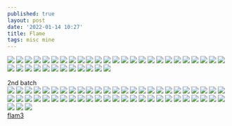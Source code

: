 ```yaml
---
published: true
layout: post
date: '2022-01-14 10:27'
title: Flame
tags: misc mine 
---
```

<a href="https://i.imgur.com/GvhdnU4.png#nohash" rel="noreferrer"><img src="https://i.imgur.com/GvhdnU4b.png"></a>
<a href="https://i.imgur.com/vYcumJp.png#nohash" rel="noreferrer"><img src="https://i.imgur.com/vYcumJpb.png"></a>
<a href="https://i.imgur.com/fXfiUQg.png#nohash" rel="noreferrer"><img src="https://i.imgur.com/fXfiUQgb.png"></a>
<a href="https://i.imgur.com/W6OJuDZ.png#nohash" rel="noreferrer"><img src="https://i.imgur.com/W6OJuDZb.png"></a>
<a href="https://i.imgur.com/mhZ6zN3.png#nohash" rel="noreferrer"><img src="https://i.imgur.com/mhZ6zN3b.png"></a>
<a href="https://i.imgur.com/hnTm4Fp.png#nohash" rel="noreferrer"><img src="https://i.imgur.com/hnTm4Fpb.png"></a>
<a href="https://i.imgur.com/zJw06bc.png#nohash" rel="noreferrer"><img src="https://i.imgur.com/zJw06bcb.png"></a>
<a href="https://i.imgur.com/ljOdLxW.png#nohash" rel="noreferrer"><img src="https://i.imgur.com/ljOdLxWb.png"></a>
<a href="https://i.imgur.com/djWKMbX.png#nohash" rel="noreferrer"><img src="https://i.imgur.com/djWKMbXb.png"></a>
<a href="https://i.imgur.com/vZYs9XA.png#nohash" rel="noreferrer"><img src="https://i.imgur.com/vZYs9XAb.png"></a>
<a href="https://i.imgur.com/O88nsqM.png#nohash" rel="noreferrer"><img src="https://i.imgur.com/O88nsqMb.png"></a>
<a href="https://i.imgur.com/hGCxzeA.png#nohash" rel="noreferrer"><img src="https://i.imgur.com/hGCxzeAb.png"></a>
<a href="https://i.imgur.com/M5DeHA2.png#nohash" rel="noreferrer"><img src="https://i.imgur.com/M5DeHA2b.png"></a>
<a href="https://i.imgur.com/xsHiREL.png#nohash" rel="noreferrer"><img src="https://i.imgur.com/xsHiRELb.png"></a>
<a href="https://i.imgur.com/xBcnWKy.png#nohash" rel="noreferrer"><img src="https://i.imgur.com/xBcnWKyb.png"></a>
<a href="https://i.imgur.com/4rk36t9.png#nohash" rel="noreferrer"><img src="https://i.imgur.com/4rk36t9b.png"></a>
<a href="https://i.imgur.com/vUeJcGj.png#nohash" rel="noreferrer"><img src="https://i.imgur.com/vUeJcGjb.png"></a>
<a href="https://i.imgur.com/34orjqQ.png#nohash" rel="noreferrer"><img src="https://i.imgur.com/34orjqQb.png"></a>
<a href="https://i.imgur.com/NqYaa3y.png#nohash" rel="noreferrer"><img src="https://i.imgur.com/NqYaa3yb.png"></a>
<a href="https://i.imgur.com/KmtYmFk.png#nohash" rel="noreferrer"><img src="https://i.imgur.com/KmtYmFkb.png"></a>
<a href="https://i.imgur.com/F6wS3Bw.png#nohash" rel="noreferrer"><img src="https://i.imgur.com/F6wS3Bwb.png"></a>
<a href="https://i.imgur.com/z93OZag.png#nohash" rel="noreferrer"><img src="https://i.imgur.com/z93OZagb.png"></a>
<a href="https://i.imgur.com/OkjakIb.png#nohash" rel="noreferrer"><img src="https://i.imgur.com/OkjakIbb.png"></a>
<a href="https://i.imgur.com/UFmEeEj.png#nohash" rel="noreferrer"><img src="https://i.imgur.com/UFmEeEjb.png"></a>
<a href="https://i.imgur.com/f1FSIys.png#nohash" rel="noreferrer"><img src="https://i.imgur.com/f1FSIysb.png"></a>
<a href="https://i.imgur.com/2Aqexzs.png#nohash" rel="noreferrer"><img src="https://i.imgur.com/2Aqexzsb.png"></a>
<a href="https://i.imgur.com/LTVlioI.png#nohash" rel="noreferrer"><img src="https://i.imgur.com/LTVlioIb.png"></a>
<a href="https://i.imgur.com/0N0y288.png#nohash" rel="noreferrer"><img src="https://i.imgur.com/0N0y288b.png"></a>
<a href="https://i.imgur.com/RQtErO8.png#nohash" rel="noreferrer"><img src="https://i.imgur.com/RQtErO8b.png"></a>
<a href="https://i.imgur.com/NcKIb19.png#nohash" rel="noreferrer"><img src="https://i.imgur.com/NcKIb19b.png"></a>
<a href="https://i.imgur.com/hpALt1l.png#nohash" rel="noreferrer"><img src="https://i.imgur.com/hpALt1lb.png"></a>
<a href="https://i.imgur.com/VMXymex.png#nohash" rel="noreferrer"><img src="https://i.imgur.com/VMXymexb.png"></a>
<a href="https://i.imgur.com/GY6nNrc.png#nohash" rel="noreferrer"><img src="https://i.imgur.com/GY6nNrcb.png"></a>
<a href="https://i.imgur.com/0vNe43X.png#nohash" rel="noreferrer"><img src="https://i.imgur.com/0vNe43Xb.png"></a>
<a href="https://i.imgur.com/GRaTybN.png#nohash" rel="noreferrer"><img src="https://i.imgur.com/GRaTybNb.png"></a>
<a href="https://i.imgur.com/FfsOwZx.png#nohash" rel="noreferrer"><img src="https://i.imgur.com/FfsOwZxb.png"></a>
<a href="https://i.imgur.com/7Cstl3R.png#nohash" rel="noreferrer"><img src="https://i.imgur.com/7Cstl3Rb.png"></a>  

2nd batch  
<a href="https://i.imgur.com/Ez6VcGg.png#nohash" rel="noreferrer"><img src="https://i.imgur.com/Ez6VcGgb.png"></a>
<a href="https://i.imgur.com/BUjodjt.png#nohash" rel="noreferrer"><img src="https://i.imgur.com/BUjodjtb.png"></a>
<a href="https://i.imgur.com/L79PrmH.png#nohash" rel="noreferrer"><img src="https://i.imgur.com/L79PrmHb.png"></a>
<a href="https://i.imgur.com/p00lrgf.png#nohash" rel="noreferrer"><img src="https://i.imgur.com/p00lrgfb.png"></a>
<a href="https://i.imgur.com/WXp6LSh.png#nohash" rel="noreferrer"><img src="https://i.imgur.com/WXp6LShb.png"></a>
<a href="https://i.imgur.com/UHxdBEd.png#nohash" rel="noreferrer"><img src="https://i.imgur.com/UHxdBEdb.png"></a>
<a href="https://i.imgur.com/8mZcIFf.png#nohash" rel="noreferrer"><img src="https://i.imgur.com/8mZcIFfb.png"></a>
<a href="https://i.imgur.com/93WyDd8.png#nohash" rel="noreferrer"><img src="https://i.imgur.com/93WyDd8b.png"></a>
<a href="https://i.imgur.com/h8Mc591.png#nohash" rel="noreferrer"><img src="https://i.imgur.com/h8Mc591b.png"></a>
<a href="https://i.imgur.com/90PKhSa.png#nohash" rel="noreferrer"><img src="https://i.imgur.com/90PKhSab.png"></a>
<a href="https://i.imgur.com/zY9mBAI.png#nohash" rel="noreferrer"><img src="https://i.imgur.com/zY9mBAIb.png"></a>
<a href="https://i.imgur.com/v58Ou5q.png#nohash" rel="noreferrer"><img src="https://i.imgur.com/v58Ou5qb.png"></a>
<a href="https://i.imgur.com/UNJlxLQ.png#nohash" rel="noreferrer"><img src="https://i.imgur.com/UNJlxLQb.png"></a>
<a href="https://i.imgur.com/qRna61F.png#nohash" rel="noreferrer"><img src="https://i.imgur.com/qRna61Fb.png"></a>
<a href="https://i.imgur.com/AkQ81SJ.png#nohash" rel="noreferrer"><img src="https://i.imgur.com/AkQ81SJb.png"></a>
<a href="https://i.imgur.com/8E25iMO.png#nohash" rel="noreferrer"><img src="https://i.imgur.com/8E25iMOb.png"></a>
<a href="https://i.imgur.com/C9som1a.png#nohash" rel="noreferrer"><img src="https://i.imgur.com/C9som1ab.png"></a>
<a href="https://i.imgur.com/Q2nRr1X.png#nohash" rel="noreferrer"><img src="https://i.imgur.com/Q2nRr1Xb.png"></a>
<a href="https://i.imgur.com/gozPSCu.png#nohash" rel="noreferrer"><img src="https://i.imgur.com/gozPSCub.png"></a>
<a href="https://i.imgur.com/ea7bbIs.png#nohash" rel="noreferrer"><img src="https://i.imgur.com/ea7bbIsb.png"></a>
<a href="https://i.imgur.com/enaPsEw.png#nohash" rel="noreferrer"><img src="https://i.imgur.com/enaPsEwb.png"></a>
<a href="https://i.imgur.com/bP2L2A9.png#nohash" rel="noreferrer"><img src="https://i.imgur.com/bP2L2A9b.png"></a>
<a href="https://i.imgur.com/kvqFSU2.png#nohash" rel="noreferrer"><img src="https://i.imgur.com/kvqFSU2b.png"></a>
<a href="https://i.imgur.com/4N1osHY.png#nohash" rel="noreferrer"><img src="https://i.imgur.com/4N1osHYb.png"></a>
<a href="https://i.imgur.com/993Cqno.png#nohash" rel="noreferrer"><img src="https://i.imgur.com/993Cqnob.png"></a>
<a href="https://i.imgur.com/hMZzoQl.png#nohash" rel="noreferrer"><img src="https://i.imgur.com/hMZzoQlb.png"></a>
<a href="https://i.imgur.com/0aTMe3C.png#nohash" rel="noreferrer"><img src="https://i.imgur.com/0aTMe3Cb.png"></a>
<a href="https://i.imgur.com/uUYhpX2.png#nohash" rel="noreferrer"><img src="https://i.imgur.com/uUYhpX2b.png"></a>
<a href="https://i.imgur.com/6poOBYJ.png#nohash" rel="noreferrer"><img src="https://i.imgur.com/6poOBYJb.png"></a>
<a href="https://i.imgur.com/VLIlJEt.png#nohash" rel="noreferrer"><img src="https://i.imgur.com/VLIlJEtb.png"></a>
<a href="https://i.imgur.com/WbycQja.png#nohash" rel="noreferrer"><img src="https://i.imgur.com/WbycQjab.png"></a>
<a href="https://i.imgur.com/J31cq8w.png#nohash" rel="noreferrer"><img src="https://i.imgur.com/J31cq8wb.png"></a>
<a href="https://i.imgur.com/sCzZhIb.png#nohash" rel="noreferrer"><img src="https://i.imgur.com/sCzZhIbb.png"></a>
<a href="https://i.imgur.com/vQib4jY.png#nohash" rel="noreferrer"><img src="https://i.imgur.com/vQib4jYb.png"></a>
<a href="https://i.imgur.com/sEwX9DQ.png#nohash" rel="noreferrer"><img src="https://i.imgur.com/sEwX9DQb.png"></a>
<a href="https://i.imgur.com/cwBU4vC.png#nohash" rel="noreferrer"><img src="https://i.imgur.com/cwBU4vCb.png"></a>
<a href="https://i.imgur.com/I9JrctN.png#nohash" rel="noreferrer"><img src="https://i.imgur.com/I9JrctNb.png"></a>
<a href="https://i.imgur.com/P0mcdqe.png#nohash" rel="noreferrer"><img src="https://i.imgur.com/P0mcdqeb.png"></a>
<a href="https://i.imgur.com/EPIe8Yz.png#nohash" rel="noreferrer"><img src="https://i.imgur.com/EPIe8Yzb.png"></a>
<a href="https://i.imgur.com/krrT2ii.png#nohash" rel="noreferrer"><img src="https://i.imgur.com/krrT2iib.png"></a>
<a href="https://i.imgur.com/zW8qDkw.png#nohash" rel="noreferrer"><img src="https://i.imgur.com/zW8qDkwb.png"></a>
<a href="https://i.imgur.com/aLyoasj.png#nohash" rel="noreferrer"><img src="https://i.imgur.com/aLyoasjb.png"></a>
<a href="https://i.imgur.com/WjZuzD4.png#nohash" rel="noreferrer"><img src="https://i.imgur.com/WjZuzD4b.png"></a>
<a href="https://i.imgur.com/HAMIWXs.png#nohash" rel="noreferrer"><img src="https://i.imgur.com/HAMIWXsb.png"></a>
<a href="https://i.imgur.com/U4go7bk.png#nohash" rel="noreferrer"><img src="https://i.imgur.com/U4go7bkb.png"></a>
<a href="https://i.imgur.com/SHFemec.png#nohash" rel="noreferrer"><img src="https://i.imgur.com/SHFemecb.png"></a>
<a href="https://i.imgur.com/WFuPbsl.png#nohash" rel="noreferrer"><img src="https://i.imgur.com/WFuPbslb.png"></a>
<a href="https://i.imgur.com/DUhazkA.png#nohash" rel="noreferrer"><img src="https://i.imgur.com/DUhazkAb.png"></a>
<a href="https://i.imgur.com/eeE12Z1.png#nohash" rel="noreferrer"><img src="https://i.imgur.com/eeE12Z1b.png"></a>
<a href="https://i.imgur.com/yptZewj.png#nohash" rel="noreferrer"><img src="https://i.imgur.com/yptZewjb.png"></a>
<a href="https://i.imgur.com/q1KydxJ.png#nohash" rel="noreferrer"><img src="https://i.imgur.com/q1KydxJb.png"></a>
<a href="https://i.imgur.com/PEpYTzT.png#nohash" rel="noreferrer"><img src="https://i.imgur.com/PEpYTzTb.png"></a>
<a href="https://i.imgur.com/AUE6Sem.png#nohash" rel="noreferrer"><img src="https://i.imgur.com/AUE6Semb.png"></a>  
[flam3](https://packages.debian.org/bullseye/flam3)
